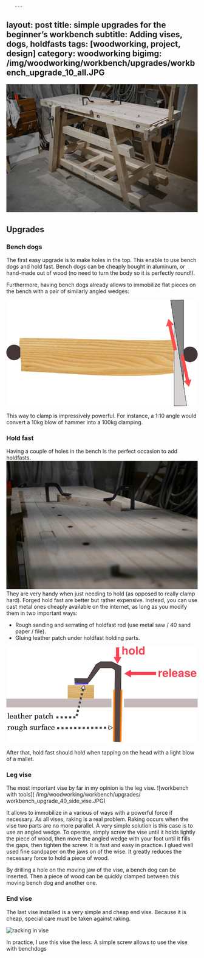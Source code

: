 ﻿       ---
layout: post
title: simple upgrades for the beginner’s workbench
subtitle: Adding vises, dogs, holdfasts
tags: [woodworking, project, design]
category: woodworking
bigimg: /img/woodworking/workbench/upgrades/workbench_upgrade_10_all.JPG
---
![workbench with tools](/img/woodworking/workbench/upgrades/workbench_upgrade_10_all.JPG)

## Upgrades ##

### Bench dogs ###
The first easy upgrade is to make holes in the top. 
This enable to use bench dogs and hold fast.
Bench dogs can be cheaply bought in aluminum, or hand-made out of wood 
(no need to turn the body so it is perfectly round!).

Furthermore, having bench dogs already allows to immobilize flat pieces on the bench with a pair of similarly angled wedges:

![workbench with tools](/img/woodworking/workbench/upgrades/bench_dog_angled_hold.jpg)

This way to clamp is impressively powerful. For instance, a 1:10 angle would convert a 10kg blow of hammer into a 100kg clamping.

### Hold fast ##
Having a couple of holes in the bench is the perfect occasion to add holdfasts.
![holdfast picture](/img/woodworking/workbench/upgrades/workbench_upgrade_50_hold_fast.JPG)
They are very handy when just needing to hold (as opposed to really clamp hard).
Forged hold fast are better but rather expensive. Instead, you can use cast metal ones cheaply available on the internet, as long as you modify them in two important ways:
- Rough sanding and serrating of holdfast rod (use metal saw / 40 sand paper / file).
- Gluing leather patch under holdfast holding parts.

![holdfast schema](/img/woodworking/workbench/upgrades/holdfast.JPG)

After that, hold fast should hold when tapping on the head with a light blow of a mallet.  


### Leg vise ###
The most important vise by far in my opinion is the leg vise.
![workbench with tools]( /img/woodworking/workbench/upgrades/ workbench_upgrade_40_side_vise.JPG)

It allows to immobilize in a various of ways with a powerful force if necessary.
As all vises, raking is a real problem. 
Raking occurs when the vise two parts are no more parallel. 
A very simple solution is this case is to use an angled wedge.
To operate, simply screw the vise until it holds lightly the piece of wood, then move the angled wedge with your foot until it fills the gaps, then tighten the screw.
It is fast and easy in practice.
I glued well used fine sandpaper on the jaws on of the wise. 
It greatly reduces the necessary force to hold a piece of wood.

By drilling a hole on the moving jaw of the vise, a bench dog can be inserted. Then a piece of wood can be quickly clamped between this moving bench dog and another one. 


### End vise ###
The last vise installed is a very simple and cheap end vise.
Because it is cheap, special care must be taken against raking.

![racking in vise](/img/woodworking/workbench/upgrades/end_wise_racking.jpg)

In practice, I use this vise the less.
A simple screw allows to use the vise with benchdogs
